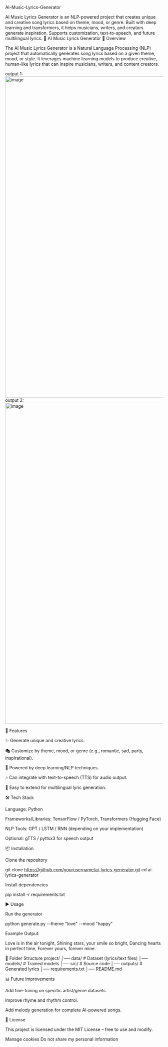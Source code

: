AI-Music-Lyrics-Generator

AI Music Lyrics Generator is an NLP-powered project that creates unique and creative song lyrics based on theme, mood, or genre. Built with deep learning and transformers, it helps musicians, writers, and creators generate inspiration. Supports customization, text-to-speech, and future multilingual lyrics. 🎵 AI Music Lyrics Generator 📖 Overview

The AI Music Lyrics Generator is a Natural Language Processing (NLP) project that automatically generates song lyrics based on a given theme, mood, or style. It leverages machine learning models to produce creative, human-like lyrics that can inspire musicians, writers, and content creators.

output 1:
<img width="1920" height="1023" alt="image" src="https://github.com/user-attachments/assets/9ceaf801-f0df-4bf2-bcc1-92162fe761fc" />
output 2:
<img width="1918" height="1022" alt="image" src="https://github.com/user-attachments/assets/98846753-c882-4665-9574-328c426f7e56" />



🚀 Features

✨ Generate unique and creative lyrics.

🎭 Customize by theme, mood, or genre (e.g., romantic, sad, party, inspirational).

🧠 Powered by deep learning/NLP techniques.

🎶 Can integrate with text-to-speech (TTS) for audio output.

🔄 Easy to extend for multilingual lyric generation.

🛠️ Tech Stack

Language: Python

Frameworks/Libraries: TensorFlow / PyTorch, Transformers (Hugging Face)

NLP Tools: GPT / LSTM / RNN (depending on your implementation)

Optional: gTTS / pyttsx3 for speech output

📦 Installation

Clone the repository

git clone https://github.com/yourusername/ai-lyrics-generator.git cd ai-lyrics-generator

Install dependencies

pip install -r requirements.txt

▶️ Usage

Run the generator

python generate.py --theme "love" --mood "happy"

Example Output:

Love is in the air tonight, Shining stars, your smile so bright, Dancing hearts in perfect time, Forever yours, forever mine.

📂 Folder Structure project/ │── data/ # Dataset (lyrics/text files) │── models/ # Trained models │── src/ # Source code │── outputs/ # Generated lyrics │── requirements.txt │── README.md

📊 Future Improvements

Add fine-tuning on specific artist/genre datasets.

Improve rhyme and rhythm control.

Add melody generation for complete AI-powered songs.

📜 License

This project is licensed under the MIT License – free to use and modify.



Manage cookies
Do not share my personal information
